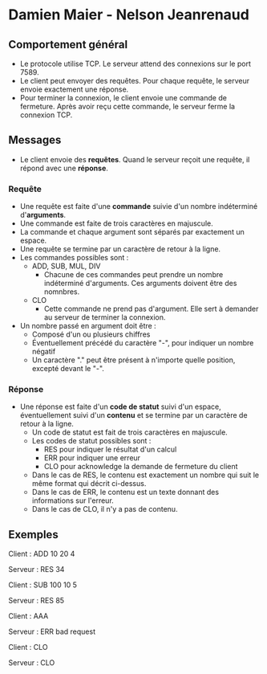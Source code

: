 # Damien Maier - Nelson Jeanrenaud

## Comportement général
* Le protocole utilise TCP. Le serveur attend des connexions sur le port 7589.
* Le client peut envoyer des requêtes. Pour chaque requête, le serveur envoie exactement une réponse.
* Pour terminer la connexion, le client envoie une commande de fermeture. Après avoir reçu cette commande, le serveur ferme la connexion TCP.

## Messages
* Le client envoie des **requêtes**. Quand le serveur reçoit une requête, il répond avec une **réponse**.
### Requête
* Une requête est faite d'une **commande** suivie d'un nombre indéterminé d'**arguments**.
* Une commande est faite de trois caractères en majuscule.
* La commande et chaque argument sont séparés par exactement un espace.
* Une requête se termine par un caractère de retour à la ligne.
* Les commandes possibles sont :
  * ADD, SUB, MUL, DIV
    * Chacune de ces commandes peut prendre un nombre indéterminé d'arguments. Ces arguments doivent être des nomnbres.
  * CLO
    * Cette commande ne prend pas d'argument. Elle sert à demander au serveur de terminer la connexion.
* Un nombre passé en argument doit être :
  * Composé d'un ou plusieurs chiffres
  * Éventuellement précédé du caractère "-", pour indiquer un nombre négatif
  * Un caractère "." peut être présent à n'importe quelle position, excepté devant le "-".
### Réponse
* Une réponse est faite d'un **code de statut** suivi d'un espace, éventuellement suivi d'un **contenu** et se termine par un caractère de retour à la ligne.
  * Un code de statut est fait de trois caractères en majuscule.
  * Les codes de statut possibles sont :
    * RES pour indiquer le résultat d'un calcul
    * ERR pour indiquer une erreur
    * CLO pour acknowledge la demande de fermeture du client
  * Dans le cas de RES, le contenu est exactement un nombre qui suit le même format qui décrit ci-dessus.
  * Dans le cas de ERR, le contenu est un texte donnant des informations sur l'erreur.
  * Dans le cas de CLO, il n'y a pas de contenu.
## Exemples
Client : ADD 10 20 4

Serveur : RES 34

Client : SUB 100 10 5

Serveur : RES 85

Client : AAA

Serveur : ERR bad request

Client : CLO

Serveur : CLO